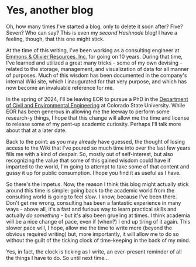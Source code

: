 # Yes, another blog

Oh, how many times I've started a blog, only to delete it soon after? Five? Seven? Who can say? This is even my *second Hashnode* blog! I have a feeling, though, that this one might stick.

At the time of this writing, I've been working as a consulting engineer at [Emmons & Olivier Resources, Inc.](https://eorinc.com) for going on 10 years. During that time, I've learned and utilized a great many tricks - some of my own devising - related to the storage, management, and visualization of data for all manner of purposes. Much of this wisdom has been documented in the company's internal Wiki site, which I inaugurated for that very purpose, and which has now become an invaluable reference for me.

In the spring of 2024, I'll be leaving EOR to pursue a PhD in the [Department of Civil and Environmental Engineering](https://www.engr.colostate.edu/ce/) at Colorado State University. While EOR has been generous in allowing me the leeway to perform some research-y things, I hope that this change will allow me the time and license to release some of my pent-up academic curiosity. Perhaps I'll talk more about that at a later date.

Back to the point: as you may already have guessed, the thought of losing access to the Wiki that I've poured so much time into over the last few years fills me with a kind of despair. So, mostly out of self-interest, but also recognizing the value that some of this gained wisdom could have if imparted to the world, I'm going to attempt to take some of that content and gussy it up for public consumption. I hope you find it as useful as I have.

So there's the impetus. Now, the reason I think this blog might actually stick around this time is simple: going back to the academic world from the consulting world is going to feel *slow*. I know, because I've been there. Don't get me wrong, consulting has been a fantastic experience in many ways - above all, it's a fast and furious way to learn practical skills and actually *do something* - but it's also been grueling at times. I think academia will be a nice change of pace, even if (when?) I end up tiring of it again. This slower pace will, I hope, allow me the time to write more (beyond the obvious required writing) but, more importantly, it will allow me to do so without the guilt of the ticking clock of time-keeping in the back of my mind.

Yes, in fact, the clock is ticking as I write, an ever-present reminder of all the things I have to do. So until next time...